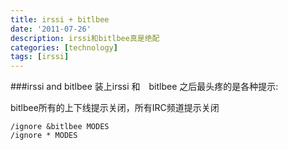 ```yaml
---
title: irssi + bitlbee
date: '2011-07-26'
description: irssi和bitlbee真是绝配
categories: [technology]
tags: [irssi]
---
```


###irssi and bitlbee
装上irssi 和　bitlbee 之后最头疼的是各种提示:

bitlbee所有的上下线提示关闭，所有IRC频道提示关闭

    /ignore &bitlbee MODES
    /ignore * MODES
